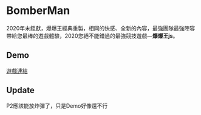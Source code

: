 # BomberMan
2020年末鉅獻，爆爆王經典重製，相同的快感、全新的內容，最強團隊最強陣容帶給您最棒的遊戲體驗，2020您絕不能錯過的最強競技遊戲—**爆爆王js**。
## Demo
[遊戲連結](https://xiao753463.github.io/)
## Update
P2應該能放炸彈了，只是Demo好像還不行
